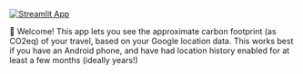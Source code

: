 [![Streamlit App](https://static.streamlit.io/badges/streamlit_badge_black_white.svg)](https://transport-co2-emissions.streamlit.app/)

:wave: Welcome! This app lets you see the approximate carbon footprint (as CO2eq) of your
travel, based on your Google location data. This works best if you have an
Android phone, and have had location history enabled for at least a few months
(ideally years!)
